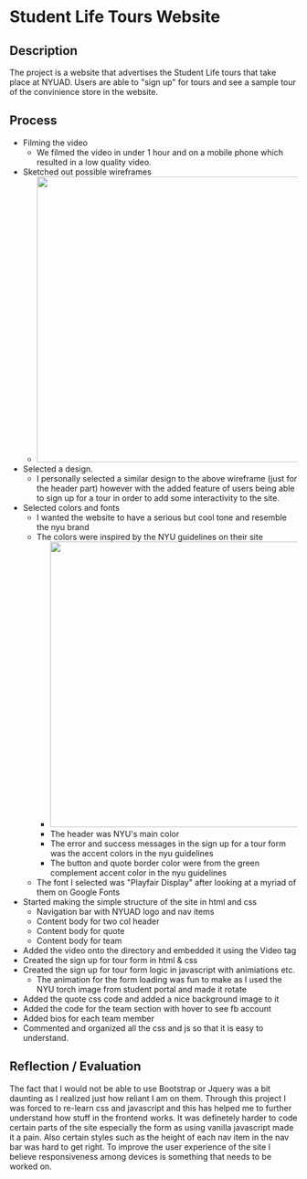 # Student Life Tours Website
## Description
The project is a website that advertises the Student Life tours that take place at NYUAD. Users are able to "sign up" for tours and see a sample tour of the convinience store in the website.
## Process
* Filming the video
	* We filmed the video in under 1 hour and on a mobile phone which resulted in a low quality video.
* Sketched out possible wireframes
	* <img src="https://i.ibb.co/HVJnHRQ/image0.jpg" height="500" />
* Selected a design.
	* I personally selected a similar design to the above wireframe (just for the header part) however with the added feature of users being able to sign up for a tour in order to add some interactivity to the site.
* Selected colors and fonts
	* I wanted the website to have a serious but cool tone and resemble the nyu brand
	* The colors were inspired by the NYU guidelines on their site
		* <img src="https://i.ibb.co/frVWktR/Screen-Shot-2020-06-08-at-11-43-36-AM.png" width="500" />
		* The header was NYU's main color
		* The error and success messages in the sign up for a tour form was the accent colors in the nyu guidelines
		* The button and quote border color were from the green complement accent color in the nyu guidelines
	* The font I selected was "Playfair Display" after looking at a myriad of them on Google Fonts
* Started making the simple structure of the site in html and css
	* Navigation bar with NYUAD logo and nav items
	* Content body for two col header
	* Content body for quote
	* Content body for team
* Added the video onto the directory and embedded it using the Video tag
* Created the sign up for tour form in html & css
* Created the sign up for tour form logic in javascript with animiations etc.
	* The animation for the form loading was fun to make as I used the NYU torch image from student portal and made it rotate
* Added the quote css code and added a nice background image to it
* Added the code for the team section with hover to see fb account
* Added bios for each team member
* Commented and organized all the css and js so that it is easy to understand.

## Reflection / Evaluation
The fact that I would not be able to use Bootstrap or Jquery was a bit daunting as I realized just how reliant I am on them. Through this project I was forced to re-learn css and javascript and this has helped me to further understand how stuff in the frontend works. It was definetely harder to code certain parts of the site especially the form as using vanilla javascript made it a pain. Also certain styles such as the height of each nav item in the nav bar was hard to get right.
To improve the user experience of the site I believe responsiveness among devices is something that needs to be worked on.
